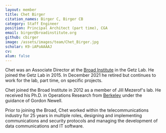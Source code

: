 ```yaml
---
layout: member
title: Chet Birger
citation_names: Birger C, Birger CB
category: Staff Engineer
position: Principal Architect (part time), CGA
email: birger@broadinstitute.org 
github: cbirger
image: /assets/images/team/Chet_Birger.jpg
scholar: K9-iAPoAAAAJ
cv:
alum: false
---
```


Chet was an Associate Director at the [Broad Institute] in the Getz Lab.  He joined the Getz Lab in 2015.  In December 2021 he retired but continues to work for the lab, part time, on specific projects.

Chet joined the Broad Institute in 2012 as a member of Jill Mezerof's lab. He received his Ph.D. in Operations Research from [Berkeley] under the guidance of Gordon Newell.

Prior to joining the Broad, Chet worked within the telecommunications industry for 25 years in multiple roles, designing and implementing communications and security protocols and managing the development of data communications and IT software.

[Broad Institute]: http://www.broadinstitute.org
[Berkeley]: http://www.berkeley.edu
